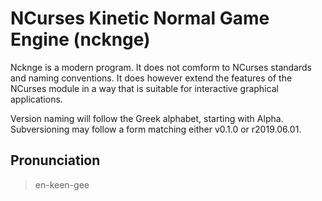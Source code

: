 # NCurses Kinetic Normal Game Engine (ncknge)

Ncknge is a modern program. It does not comform to NCurses standards
and naming conventions. It does however extend the features of the
NCurses module in a way that is suitable for interactive graphical
applications.

Version naming will follow the Greek alphabet, starting with Alpha.
Subversioning may follow a form matching either v0.1.0 or r2019.06.01.

## Pronunciation

> en-keen-gee
